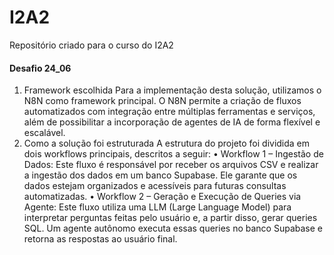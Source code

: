 # I2A2
Repositório criado para o curso do I2A2

#### Desafio 24_06
1. Framework escolhida
Para a implementação desta solução, utilizamos o N8N como framework principal. O N8N
permite a criação de fluxos automatizados com integração entre múltiplas ferramentas e
serviços, além de possibilitar a incorporação de agentes de IA de forma flexível e escalável.
2. Como a solução foi estruturada
A estrutura do projeto foi dividida em dois workflows principais, descritos a seguir:
• Workflow 1 – Ingestão de Dados:
 Este fluxo é responsável por receber os arquivos CSV e realizar a ingestão dos dados em
um banco Supabase. Ele garante que os dados estejam organizados e acessíveis para futuras
consultas automatizadas.
• Workflow 2 – Geração e Execução de Queries via Agente:
 Este fluxo utiliza uma LLM (Large Language Model) para interpretar perguntas feitas pelo
usuário e, a partir disso, gerar queries SQL. Um agente autônomo executa essas queries no
banco Supabase e retorna as respostas ao usuário final.
